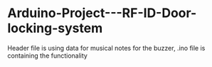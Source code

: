 # Arduino-Project---RF-ID-Door-locking-system
Header file is using data for musical notes for the buzzer, .ino file is containing the functionality
